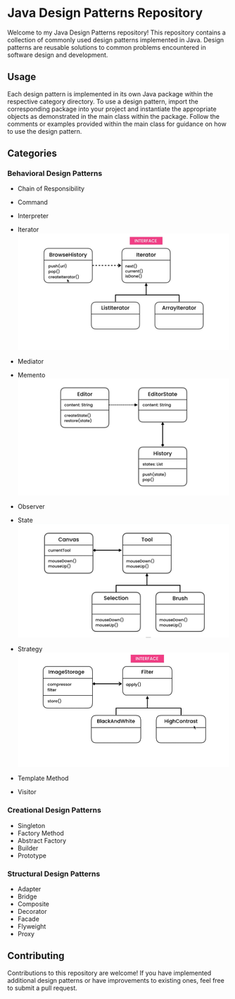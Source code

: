 # Java Design Patterns Repository

Welcome to my Java Design Patterns repository! This repository contains a collection of commonly used design patterns implemented in Java. Design patterns are reusable solutions to common problems encountered in software design and development.

## Usage

Each design pattern is implemented in its own Java package within the respective category directory. To use a design pattern, import the corresponding package into your project and instantiate the appropriate objects as demonstrated in the main class within the package. Follow the comments or examples provided within the main class for guidance on how to use the design pattern.


## Categories

### Behavioral Design Patterns
- Chain of Responsibility
- Command
- Interpreter
- Iterator
![Iterator Design Patterns](/images/iterator-design-pattern.jpg)

- Mediator
- Memento
![Memento Design Patterns](images/memento-design-pattern.jpg)

- Observer
- State
![State Design Patterns](images/state-design-pattern.jpg)

- Strategy
![Strategy Design Patterns](images/strategy-design-pattern.jpg)

- Template Method
- Visitor

### Creational Design Patterns
- Singleton
- Factory Method
- Abstract Factory
- Builder
- Prototype

### Structural Design Patterns
- Adapter
- Bridge
- Composite
- Decorator
- Facade
- Flyweight
- Proxy

## Contributing

Contributions to this repository are welcome! If you have implemented additional design patterns or have improvements to existing ones, feel free to submit a pull request.

